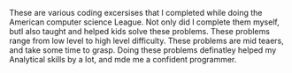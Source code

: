 These are various coding excersises that I completed while doing the American computer science League. Not only did I complete
them myself, butI also taught and helped kids solve these problems. These problems range from low level to high level difficulty. These problems are mid teaers, and take some time to grasp. Doing these problems definatley helped my Analytical skills by a lot, and mde me a confident programmer.
